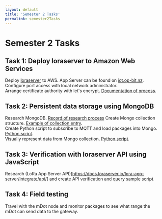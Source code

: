```yaml
---
layout: default
title: 'Semester 2 Tasks'
permalink: semester2Tasks
---
```


# Semester 2 Tasks
## Task 1: Deploy loraserver to Amazon Web Services
Deploy [loraserver](https://www.loraserver.io/) to AWS. App Server can be found on [iot.op-bit.nz](https://iot.op-bit.nz).  
Configure port access with local network administrator.  
Arrange certificate authority with let's encrypt. [Documentation of process](caCertificateSetup).  

## Task 2: Persistent data storage using MongoDB
Research MongoDB. [Record of research process](mongodbResearchAndTesting)
Create Mongo collection structure. [Example of collection entry](https://github.com/macdo5/macdo5.github.io/blob/master/DunedinIoT_code/mongo/revised%20mongo%20collection.json).  
Create Python script to subscribe to MQTT and load packages into Mongo. [Python script](https://github.com/macdo5/macdo5.github.io/blob/master/DunedinIoT_code/mqtt_subscribers/mqtt_Listen_Sensor_Data.py).  
Visually represent data from Mongo collection. [Python script](https://github.com/macdo5/macdo5.github.io/blob/master/DunedinIoT_code/mongo/show_data.py).

## Task 3: Verification with loraserver API using JavaScript
Research (LoRa App Server API)[https://docs.loraserver.io/lora-app-server/integrate/api/] and create API verification and query sample [script](https://github.com/macdo5/macdo5.github.io/blob/master/DunedinIoT_code/js%20API%20calls/loraserverAPIcall.js).


## Task 4: Field testing
Travel with the mDot node and monitor packages to see what range the mDot can send data to the gateway.
